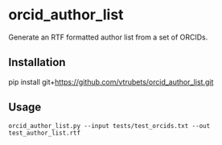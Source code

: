 # orcid_author_list
Generate an RTF formatted author list from a set of ORCIDs. 

## Installation

pip install git+https://github.com/vtrubets/orcid_author_list.git

## Usage

`orcid_author_list.py --input tests/test_orcids.txt --out test_author_list.rtf`

